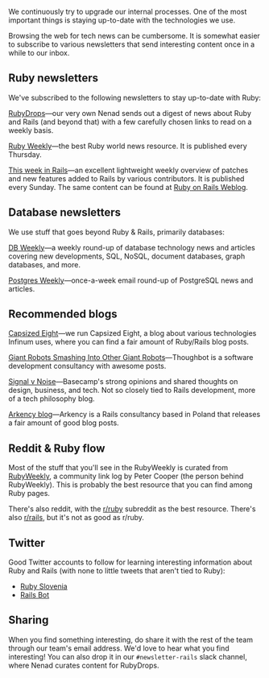 We continuously try to upgrade our internal processes. One of the most important things is staying up-to-date with the technologies we use.

Browsing the web for tech news can be cumbersome. It is somewhat easier to subscribe to various newsletters that send interesting content once in a while to our inbox.

## Ruby newsletters

We've subscribed to the following newsletters to stay up-to-date with Ruby:

[RubyDrops](https://rubydrops.ongoodbits.com/)—our very own Nenad sends out a digest of news about Ruby and Rails (and beyond that) with a few carefully chosen links to read on a weekly basis.

[Ruby Weekly](http://rubyweekly.com/)—the best Ruby world news resource. It is published every Thursday.

[This week in Rails](https://rails-weekly.ongoodbits.com/)—an excellent lightweight weekly overview of patches and new features added to Rails by various contributors. It is published every Sunday. The same content can be found at [Ruby on Rails Weblog](http://weblog.rubyonrails.org/).

## Database newsletters

We use stuff that goes beyond Ruby & Rails, primarily databases:

[DB Weekly](http://dbweekly.com/)—a weekly round-up of database technology news and articles covering new developments, SQL, NoSQL, document databases, graph databases, and more.

[Postgres Weekly](http://postgresweekly.com/)—once-a-week email round-up of PostgreSQL news and articles.

## Recommended blogs

[Capsized Eight](https://infinum.co/the-capsized-eight/tags/ruby)—we run Capsized Eight, a blog about various technologies Infinum uses, where you can find a fair amount of Ruby/Rails blog posts.

[Giant Robots Smashing Into Other Giant Robots](https://robots.thoughtbot.com/)—Thoughbot is a software development consultancy with awesome posts.

[Signal v Noise](https://m.signalvnoise.com/)—Basecamp's strong opinions and shared thoughts on design, business, and tech. Not so closely tied to Rails development, more of a tech philosophy blog.

[Arkency blog](http://blog.arkency.com/)—Arkency is a Rails consultancy based in Poland that releases a fair amount of good blog posts.

## Reddit & Ruby flow

Most of the stuff that you'll see in the RubyWeekly is curated from [RubyWeekly](http://www.rubyflow.com/), a community link log by Peter Cooper (the person behind RubyWeekly). This is probably the best resource that you can find among Ruby pages.

There's also reddit, with the [r/ruby](http://reddit.com/r/ruby) subreddit as the best resource. There's also [r/rails](http://reddit.com/r/rails), but it's not as good as r/ruby.


## Twitter

Good Twitter accounts to follow for learning interesting information about Ruby and Rails (with none to little tweets that aren't tied to Ruby):

* [Ruby Slovenia](https://twitter.com/RubySlovenia)
* [Rails Bot](https://twitter.com/rails_bot)

## Sharing

When you find something interesting, do share it with the rest of the team through our team's email address. We'd love to hear what you find interesting! You can also drop it in our `#newsletter-rails` slack channel, where Nenad curates content for RubyDrops.
